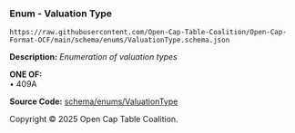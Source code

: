### Enum - Valuation Type

`https://raw.githubusercontent.com/Open-Cap-Table-Coalition/Open-Cap-Format-OCF/main/schema/enums/ValuationType.schema.json`

**Description:** _Enumeration of valuation types_

**ONE OF:**</br>&bull; 409A

**Source Code:** [schema/enums/ValuationType](../../../../schema/enums/ValuationType.schema.json)

Copyright © 2025 Open Cap Table Coalition.
